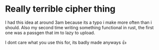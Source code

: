 # Really terrible cipher thing

I had this idea at around 3am because its a typo i make more often than i should.
Also my second time writing something functional in rust, the first one was a passgen that im to lazy to upload.

I dont care what you use this for, its badly made anyways 👍
